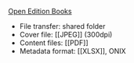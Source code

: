 [Open Edition Books](http://books.openedition.org/?lang=en)

* File transfer: shared folder
* Cover file: [[JPEG]] (300dpi)
* Content files: [[PDF]]
* Metadata format: [[XLSX]], ONIX